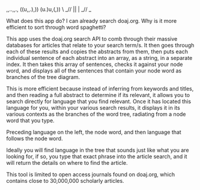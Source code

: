  ,,..,,.,
((u,,.),))
 (u.)u,(,))
  \\ _//
   || |
  _// \_

What does this app do? I can already search doaj.org. Why is it more efficient to sort through word spaghetti?

This app uses the doaj.org search API to comb through their massive databases for articles that relate to your search term/s. It then goes through each of these results and copies the abstracts from them, then puts each individual sentence of each abstract into an array, as a string, in a separate index. It then takes this array of sentences, checks it against your node word, and displays all of the sentences that contain your node word as branches of the tree diagram.

This is more efficient because instead of inferring from keywords and titles, and then reading a full abstract to determine if its relevant, it allows you to search directly for language that you find relevant. Once it has located this language for you, within your various search results, it displays it in its various contexts as the branches of the word tree, radiating from a node word that you type.

Preceding language on the left, the node word, and then language that follows the node word.

Ideally you will find language in the tree that sounds just like what you are looking for, if so, you type that exact phrase into the article search, and it will return the details on where to find the article. 

This tool is limited to open access journals found on doaj.org, which contains close to 30,000,000 scholarly articles.
